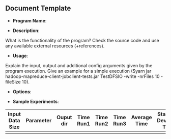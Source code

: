 Document Template
------------------------------
* __Program Name__: 
 
* __Description__:

What is the functionality of the program? Check the source code and use any available external resources (+references).

* __Usage__: 

Explain the input, output and additional config arguments given by the program execution. Give an example for a simple execution ($yarn jar hadoop-mapreduce-client-jobclient-tests.jar TestDFSIO -write -nrFiles 10 -fileSize 10). 

* __Options__:

* __Sample Experiments__:


| Input Data Size | Parameter  | Ouput dir | Time Run1 | Time Run2 | Time Run3 | Average Time | Standard Deviation Time |
|-----------------|------------|-----------|-----------|-----------|-----------|--------------|----------|
|            	    |            |           |           |           |           |              |          |

